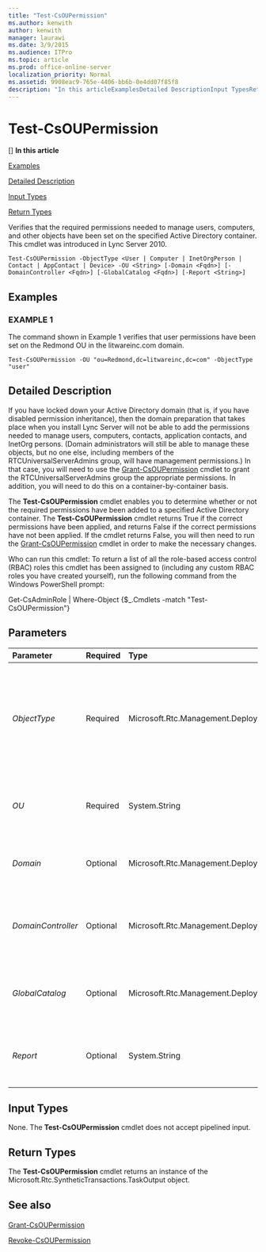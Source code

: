 ```yaml
---
title: "Test-CsOUPermission"
ms.author: kenwith
author: kenwith
manager: laurawi
ms.date: 3/9/2015
ms.audience: ITPro
ms.topic: article
ms.prod: office-online-server
localization_priority: Normal
ms.assetid: 9908eac9-765e-4406-bb6b-0e4dd07f85f8
description: "In this articleExamplesDetailed DescriptionInput TypesReturn Types"
---
```


# Test-CsOUPermission
[]
 **In this article**
  
[Examples](#sectionSection0)
  
[Detailed Description](#sectionSection1)
  
[Input Types](#sectionSection2)
  
[Return Types](#sectionSection3)
  
Verifies that the required permissions needed to manage users, computers, and other objects have been set on the specified Active Directory container. This cmdlet was introduced in Lync Server 2010.
  
```
Test-CsOUPermission -ObjectType <User | Computer | InetOrgPerson | Contact | AppContact | Device> -OU <String> [-Domain <Fqdn>] [-DomainController <Fqdn>] [-GlobalCatalog <Fqdn>] [-Report <String>]
```

## Examples
<a name="sectionSection0"> </a>

### EXAMPLE 1

The command shown in Example 1 verifies that user permissions have been set on the Redmond OU in the litwareinc.com domain. 
  
```
Test-CsOUPermission -OU "ou=Redmond,dc=litwareinc,dc=com" -ObjectType "user"
```

## Detailed Description
<a name="sectionSection1"> </a>

If you have locked down your Active Directory domain (that is, if you have disabled permission inheritance), then the domain preparation that takes place when you install Lync Server will not be able to add the permissions needed to manage users, computers, contacts, application contacts, and InetOrg persons. (Domain administrators will still be able to manage these objects, but no one else, including members of the RTCUniversalServerAdmins group, will have management permissions.) In that case, you will need to use the [Grant-CsOUPermission](grant-csoupermission.md) cmdlet to grant the RTCUniversalServerAdmins group the appropriate permissions. In addition, you will need to do this on a container-by-container basis. 
  
The **Test-CsOUPermission** cmdlet enables you to determine whether or not the required permissions have been added to a specified Active Directory container. The **Test-CsOUPermission** cmdlet returns True if the correct permissions have been applied, and returns False if the correct permissions have not been applied. If the cmdlet returns False, you will then need to run the [Grant-CsOUPermission](grant-csoupermission.md) cmdlet in order to make the necessary changes. 
  
Who can run this cmdlet: To return a list of all the role-based access control (RBAC) roles this cmdlet has been assigned to (including any custom RBAC roles you have created yourself), run the following command from the Windows PowerShell prompt:
  
Get-CsAdminRole | Where-Object {$_.Cmdlets -match "Test-CsOUPermission"}
  
## Parameters
<a name="sectionSection1"> </a>

|**Parameter**|**Required**|**Type**|**Description**|
|:-----|:-----|:-----|:-----|
| _ObjectType_ <br/> |Required  <br/> |Microsoft.Rtc.Management.Deployment.ObjectType  <br/> |Type of object to be checked. Valid values are:  <br/> User  <br/> Computer  <br/> Contact  <br/> AppContact  <br/> InetOrgPerson  <br/> To check multiple objects in the same kind, separate the object types by using commas: -ObjectType "user","computer","contact".  <br/> |
| _OU_ <br/> |Required  <br/> |System.String  <br/> |Distinguished name of the organizational unit (OU) to be checked. For example: -OU "ou=Redmond,dc=litwareinc,dc=com".  <br/> Note that you can only check a single OU per command.  <br/> |
| _Domain_ <br/> |Optional  <br/> |Microsoft.Rtc.Management.Deploy.Fqdn  <br/> |Name of the domain where the OU to be checked is located. If this parameter is not included, then the **Test-CsOUPermission** cmdlet will look for the OU on the current domain.  <br/> |
| _DomainController_ <br/> |Optional  <br/> |Microsoft.Rtc.Management.Deploy.Fqdn  <br/> |Fully qualified domain name (FQDN) of a domain controller in your domain. This parameter is not required if you are running the **Test-CsOUPermission** cmdlet on a computer with an account in your domain.  <br/> |
| _GlobalCatalog_ <br/> |Optional  <br/> |Microsoft.Rtc.Management.Deploy.Fqdn  <br/> |FQDN of a global catalog server in your domain. This parameter is not required if you are running the **Test-CsOUPermission** cmdlet on a computer with an account in your domain.  <br/> |
| _Report_ <br/> |Optional  <br/> |System.String  <br/> |Enables you to specify a file path for the log file created when the cmdlet runs. For example: -Report "C:\Logs\OUPermissions.html". If this file already exists, it will be overwritten when you run the cmdlet.  <br/> |
   
## Input Types
<a name="sectionSection2"> </a>

None. The **Test-CsOUPermission** cmdlet does not accept pipelined input. 
  
## Return Types
<a name="sectionSection3"> </a>

The **Test-CsOUPermission** cmdlet returns an instance of the Microsoft.Rtc.SyntheticTransactions.TaskOutput object. 
  
## See also
<a name="sectionSection3"> </a>

#### 

[Grant-CsOUPermission](grant-csoupermission.md)
  
[Revoke-CsOUPermission](revoke-csoupermission.md)

